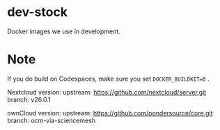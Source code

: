 # dev-stock
Docker images we use in development.

# Note
If you do build on Codespaces, make sure you set `DOCKER_BUILDKIT=0` .

Nextcloud version:
upstream: https://github.com/nextcloud/server.git
branch: v26.0.1

ownCloud version:
upstream: https://github.com/pondersource/core.git
branch: ocm-via-sciencemesh